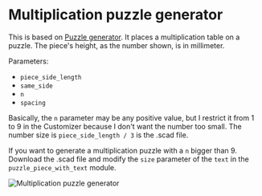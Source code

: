 # Multiplication puzzle generator

This is based on [Puzzle generator](https://www.thingiverse.com/thing:1427568). It places a multiplication table on a puzzle. The piece's height, as the number shown, is in millimeter.

Parameters: 
- `piece_side_length`
- `same_side`
- `n`
- `spacing`

Basically, the `n` parameter may be any positive value, but I restrict it from 1 to 9 in the Customizer because I don't want the number too small. The number size is `piece_side_length / 3` is the .scad file. 

If you want to generate a multiplication puzzle with a `n` bigger than 9. Download the .scad file and modify the `size` parameter of the `text` in the `puzzle_piece_with_text` module. 

![Multiplication puzzle generator](http://thingiverse-production-new.s3.amazonaws.com/renders/39/80/75/4e/de/2c09d485905986e153babcd68421fe5a_preview_featured.JPG)
